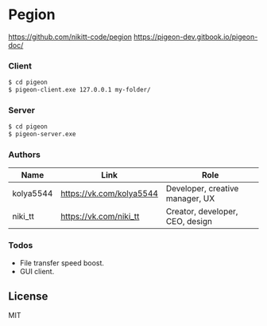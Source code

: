 # Pegion
https://github.com/nikitt-code/pegion
https://pigeon-dev.gitbook.io/pigeon-doc/

### Client
```bash
$ cd pigeon
$ pigeon-client.exe 127.0.0.1 my-folder/
```

### Server
```bash
$ cd pigeon
$ pigeon-server.exe
```

### Authors

| Name | Link | Role |
| ------ | ------ | ------ |
| kolya5544 | https://vk.com/kolya5544| Developer, creative manager, UX |
| niki_tt | https://vk.com/niki_tt | Creator, developer, CEO, design |

### Todos

 - File transfer speed boost.
 - GUI client.

License
----

MIT
